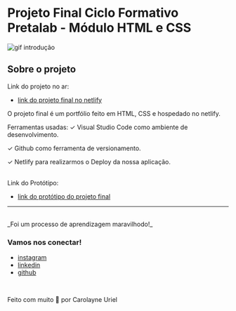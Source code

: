 # Projeto Final Ciclo Formativo Pretalab - Módulo HTML e CSS

![gif introdução](https://media.giphy.com/media/26FfgvRKbtc6ea2zK/giphy.gif)

## Sobre o projeto
Link do projeto no ar:

- [link do projeto final no netlify]()

O projeto final é um portfólio feito em HTML, CSS e hospedado no netlify.

Ferramentas usadas:
✓		Visual Studio Code como ambiente de desenvolvimento.

✓		Github como ferramenta de versionamento.

✓		Netlify para realizarmos o Deploy da nossa aplicação.

<br>
Link do Protótipo:

- [link do protótipo do projeto final](https://www.figma.com/file/dykEV9jRKyK7K83CQ74zfP/Portfolio-Ciclo-Formativo-II---M%C3%B3dulo-I?node-id=0%3A1)

---
<br>
_Foi um processo de aprendizagem maravilhodo!_
<br>

### Vamos nos conectar!

- [instagram](https://instagram.com/carolayneuriel?igshid=ZDdkNTZiNTM=)
- [linkedin](https://www.linkedin.com/in/carolayne-uriel-3509a1264)
- [github](https://github.com/CarolayneUriel)

<br>

Feito com muito 🤎 por Carolayne Uriel
